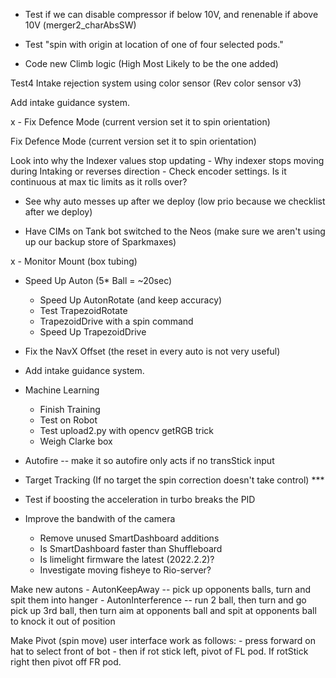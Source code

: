 - Test if we can disable compressor if below 10V, and renenable if above 10V  (merger2_charAbsSW) 

- Test "spin with origin at location of one of four selected pods."

- Code new Climb logic (High Most Likely to be the one added)

Test4 Intake rejection system using color sensor (Rev color sensor v3)

Add intake guidance system.

x - Fix Defence Mode (current version set it to spin orientation)

Fix Defence Mode (current version set it to spin orientation)

Look into why the Indexer values stop updating
    - Why indexer stops moving during Intaking or reverses direction
    - Check encoder settings.  Is it continuous at max tic limits as it rolls over?

- See why auto messes up after we deploy (low prio because we checklist after we deploy)

- Have CIMs on Tank bot switched to the Neos (make sure we aren't using up our backup store of Sparkmaxes) 

x - Monitor Mount (box tubing)

- Speed Up Auton (5* Ball = ~20sec)
    - Speed Up AutonRotate (and keep accuracy)
    - Test TrapezoidRotate
    - TrapezoidDrive with a spin command
    - Speed Up TrapezoidDrive

- Fix the NavX Offset (the reset in every auto is not very useful)

- Add intake guidance system.
- Machine Learning
    - Finish Training
    - Test on Robot
    - Test upload2.py with opencv getRGB trick
    - Weigh Clarke box

- Autofire -- make it so autofire only acts if no transStick input

- Target Tracking (If no target the spin correction doesn't take control) ***

- Test if boosting the acceleration in turbo breaks the PID

- Improve the bandwith of the camera
	- Remove unused SmartDashboard additions
	- Is SmartDashboard faster than Shuffleboard
    - Is limelight firmware the latest (2022.2.2)?
    - Investigate moving fisheye to Rio-server?
  

Make new autons
    - AutonKeepAway -- pick up opponents balls, turn and spit them into hanger
    - AutonInterference -- run 2 ball, then turn and go pick up 3rd ball, then turn aim at opponents ball and spit at opponents ball to knock it out of position

Make Pivot (spin move) user interface work as follows:
    - press forward on hat to select front of bot
    - then if rot stick left, pivot of FL pod.  If rotStick right then pivot off FR pod.

